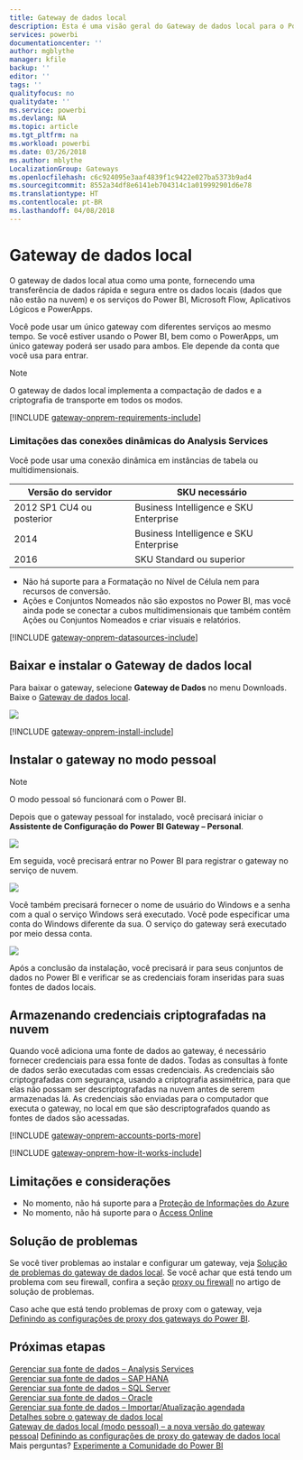 ```yaml
---
title: Gateway de dados local
description: Esta é uma visão geral do Gateway de dados local para o Power BI. É possível usar este gateway para trabalhar com fontes de dados do DirectQuery. Você também pode usar este gateway para atualizar conjuntos de dados de nuvem com dados locais.
services: powerbi
documentationcenter: ''
author: mgblythe
manager: kfile
backup: ''
editor: ''
tags: ''
qualityfocus: no
qualitydate: ''
ms.service: powerbi
ms.devlang: NA
ms.topic: article
ms.tgt_pltfrm: na
ms.workload: powerbi
ms.date: 03/26/2018
ms.author: mblythe
LocalizationGroup: Gateways
ms.openlocfilehash: c6c924095e3aaf4839f1c9422e027ba5373b9ad4
ms.sourcegitcommit: 8552a34df8e6141eb704314c1a019992901d6e78
ms.translationtype: HT
ms.contentlocale: pt-BR
ms.lasthandoff: 04/08/2018
---
```

# <a name="on-premises-data-gateway"></a>Gateway de dados local
O gateway de dados local atua como uma ponte, fornecendo uma transferência de dados rápida e segura entre os dados locais (dados que não estão na nuvem) e os serviços do Power BI, Microsoft Flow, Aplicativos Lógicos e PowerApps.

Você pode usar um único gateway com diferentes serviços ao mesmo tempo. Se você estiver usando o Power BI, bem como o PowerApps, um único gateway poderá ser usado para ambos. Ele depende da conta que você usa para entrar.

> [!NOTE]
> O gateway de dados local implementa a compactação de dados e a criptografia de transporte em todos os modos.
> 
> 

<!-- Shared Requirements Include -->
[!INCLUDE [gateway-onprem-requirements-include](./includes/gateway-onprem-requirements-include.md)]

### <a name="limitations-of-analysis-services-live-connections"></a>Limitações das conexões dinâmicas do Analysis Services
Você pode usar uma conexão dinâmica em instâncias de tabela ou multidimensionais.

| **Versão do servidor** | **SKU necessário** |
| --- | --- |
| 2012 SP1 CU4 ou posterior |Business Intelligence e SKU Enterprise |
| 2014 |Business Intelligence e SKU Enterprise |
| 2016 |SKU Standard ou superior |

* Não há suporte para a Formatação no Nível de Célula nem para recursos de conversão.
* Ações e Conjuntos Nomeados não são expostos no Power BI, mas você ainda pode se conectar a cubos multidimensionais que também contêm Ações ou Conjuntos Nomeados e criar visuais e relatórios.

<!-- Shared Install steps Include -->
[!INCLUDE [gateway-onprem-datasources-include](./includes/gateway-onprem-datasources-include.md)]

## <a name="download-and-install-the-on-premises-data-gateway"></a>Baixar e instalar o Gateway de dados local
Para baixar o gateway, selecione **Gateway de Dados** no menu Downloads. Baixe o [Gateway de dados local](http://go.microsoft.com/fwlink/?LinkID=820925).

![](media/service-gateway-onprem/powerbi-download-data-gateway.png)

<!-- Shared Install steps Include -->
[!INCLUDE [gateway-onprem-install-include](./includes/gateway-onprem-install-include.md)]

## <a name="install-the-gateway-in-personal-mode"></a>Instalar o gateway no modo pessoal
> [!NOTE]
> O modo pessoal só funcionará com o Power BI.
> 
> 

Depois que o gateway pessoal for instalado, você precisará iniciar o **Assistente de Configuração do Power BI Gateway – Personal**.

![](media/service-gateway-onprem/personal-gateway-launch-configuration.png)

Em seguida, você precisará entrar no Power BI para registrar o gateway no serviço de nuvem.

![](media/service-gateway-onprem/personal-gateway-signin.png)

Você também precisará fornecer o nome de usuário do Windows e a senha com a qual o serviço Windows será executado. Você pode especificar uma conta do Windows diferente da sua. O serviço do gateway será executado por meio dessa conta.

![](media/service-gateway-onprem/personal-gateway-windows-service.png)

Após a conclusão da instalação, você precisará ir para seus conjuntos de dados no Power BI e verificar se as credenciais foram inseridas para suas fontes de dados locais.

<a name="credentials"></a>

## <a name="storing-encrypted-credentials-in-the-cloud"></a>Armazenando credenciais criptografadas na nuvem
Quando você adiciona uma fonte de dados ao gateway, é necessário fornecer credenciais para essa fonte de dados. Todas as consultas à fonte de dados serão executadas com essas credenciais. As credenciais são criptografadas com segurança, usando a criptografia assimétrica, para que elas não possam ser descriptografadas na nuvem antes de serem armazenadas lá. As credenciais são enviadas para o computador que executa o gateway, no local em que são descriptografados quando as fontes de dados são acessadas.

<!-- Account and Port information -->
[!INCLUDE [gateway-onprem-accounts-ports-more](./includes/gateway-onprem-accounts-ports-more.md)]

<!-- How the gateway works -->
[!INCLUDE [gateway-onprem-how-it-works-include](./includes/gateway-onprem-how-it-works-include.md)]

## <a name="limitations-and-considerations"></a>Limitações e considerações
* No momento, não há suporte para a [Proteção de Informações do Azure](https://docs.microsoft.com/en-us/microsoft-365/enterprise/protect-files-with-aip
)
* No momento, não há suporte para o [Access Online](https://products.office.com/en-us/access)

## <a name="troubleshooting"></a>Solução de problemas
Se você tiver problemas ao instalar e configurar um gateway, veja [Solução de problemas do gateway de dados local](service-gateway-onprem-tshoot.md). Se você achar que está tendo um problema com seu firewall, confira a seção [proxy ou firewall](service-gateway-onprem-tshoot.md#firewall-or-proxy) no artigo de solução de problemas.

Caso ache que está tendo problemas de proxy com o gateway, veja [Definindo as configurações de proxy dos gateways do Power BI](service-gateway-proxy.md).

## <a name="next-steps"></a>Próximas etapas
[Gerenciar sua fonte de dados – Analysis Services](service-gateway-enterprise-manage-ssas.md)  
[Gerenciar sua fonte de dados – SAP HANA](service-gateway-enterprise-manage-sap.md)  
[Gerenciar sua fonte de dados – SQL Server](service-gateway-enterprise-manage-sql.md)  
[Gerenciar sua fonte de dados – Oracle](service-gateway-onprem-manage-oracle.md)  
[Gerenciar sua fonte de dados – Importar/Atualização agendada](service-gateway-enterprise-manage-scheduled-refresh.md)  
[Detalhes sobre o gateway de dados local](service-gateway-onprem-indepth.md)  
[Gateway de dados local (modo pessoal) – a nova versão do gateway pessoal](service-gateway-personal-mode.md)
[Definindo as configurações de proxy do gateway de dados local](service-gateway-proxy.md)  
Mais perguntas? [Experimente a Comunidade do Power BI](http://community.powerbi.com/)

